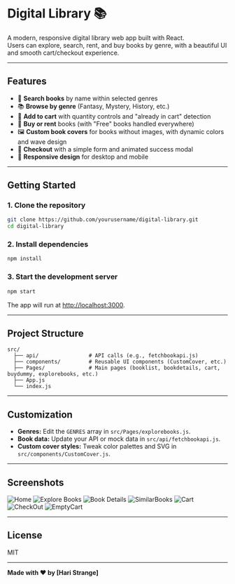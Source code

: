 # Digital Library 📚

A modern, responsive digital library web app built with React.  
Users can explore, search, rent, and buy books by genre, with a beautiful UI and smooth cart/checkout experience.

---

## Features

- 🔎 **Search books** by name within selected genres
- 📚 **Browse by genre** (Fantasy, Mystery, History, etc.)
- 🛒 **Add to cart** with quantity controls and "already in cart" detection
- 💸 **Buy or rent** books (with "Free" books handled everywhere)
- 🖼️ **Custom book covers** for books without images, with dynamic colors and wave design
- 🧾 **Checkout** with a simple form and animated success modal
- 📱 **Responsive design** for desktop and mobile

---

## Getting Started

### 1. Clone the repository

```bash
git clone https://github.com/yourusername/digital-library.git
cd digital-library
```

### 2. Install dependencies

```bash
npm install
```

### 3. Start the development server

```bash
npm start
```

The app will run at [http://localhost:3000](http://localhost:3000).

---

## Project Structure

```
src/
  ├── api/                # API calls (e.g., fetchbookapi.js)
  ├── components/         # Reusable UI components (CustomCover, etc.)
  ├── Pages/              # Main pages (booklist, bookdetails, cart, buydummy, explorebooks, etc.)
  ├── App.js
  └── index.js
```

---

## Customization

- **Genres:** Edit the `GENRES` array in `src/Pages/explorebooks.js`.
- **Book data:** Update your API or mock data in `src/api/fetchbookapi.js`.
- **Custom cover styles:** Tweak color palettes and SVG in `src/components/CustomCover.js`.

---

## Screenshots
![Home](/src/screenshots/1.jpeg)
![Explore Books](/src/screenshots/6.jpeg)
![Book Details](/src/screenshots/4.jpeg)
![SimilarBooks](/src/screenshots/9.jpeg)
![Cart](/src/screenshots/2.jpeg)
![CheckOut](/src/screenshots/8.jpeg)
![EmptyCart](/src/screenshots/7.jpeg)


---

## License

MIT

---

**Made with ❤️ by [Hari Strange]**